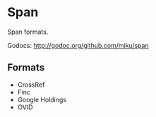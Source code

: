 Span
====

Span formats.

Godocs: http://godoc.org/github.com/miku/span

Formats
-------

* CrossRef
* Finc
* Google Holdings
* OVID

